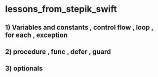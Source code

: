 # lessons_from_stepik_swift

## 1) Variables and constants , control flow , loop , for each , exception
## 2) procedure , func , defer , guard 
## 3) optionals
